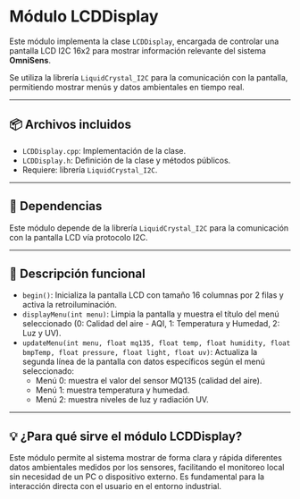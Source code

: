 # Módulo LCDDisplay

Este módulo implementa la clase `LCDDisplay`, encargada de controlar una pantalla LCD I2C 16x2 para mostrar información relevante del sistema **OmniSens**.

Se utiliza la librería `LiquidCrystal_I2C` para la comunicación con la pantalla, permitiendo mostrar menús y datos ambientales en tiempo real.

---

## 📦 Archivos incluidos

- `LCDDisplay.cpp`: Implementación de la clase.
- `LCDDisplay.h`: Definición de la clase y métodos públicos.
- Requiere: librería `LiquidCrystal_I2C`.

---

## 🔧 Dependencias

Este módulo depende de la librería `LiquidCrystal_I2C` para la comunicación con la pantalla LCD vía protocolo I2C.

---

## 📖 Descripción funcional

- `begin()`: Inicializa la pantalla LCD con tamaño 16 columnas por 2 filas y activa la retroiluminación.  
- `displayMenu(int menu)`: Limpia la pantalla y muestra el título del menú seleccionado (0: Calidad del aire - AQI, 1: Temperatura y Humedad, 2: Luz y UV).  
- `updateMenu(int menu, float mq135, float temp, float humidity, float bmpTemp, float pressure, float light, float uv)`: Actualiza la segunda línea de la pantalla con datos específicos según el menú seleccionado:
    - Menú 0: muestra el valor del sensor MQ135 (calidad del aire).
    - Menú 1: muestra temperatura y humedad.
    - Menú 2: muestra niveles de luz y radiación UV.

---

## 💡 ¿Para qué sirve el módulo LCDDisplay?

Este módulo permite al sistema mostrar de forma clara y rápida diferentes datos ambientales medidos por los sensores, facilitando el monitoreo local sin necesidad de un PC o dispositivo externo. Es fundamental para la interacción directa con el usuario en el entorno industrial.
